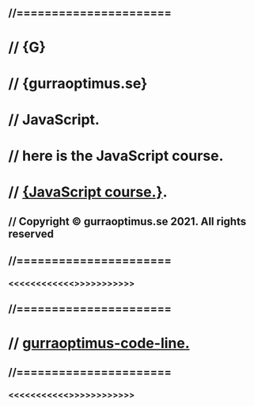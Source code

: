 ## //======================
#  // {G}
#  // {gurraoptimus.se}
#  // JavaScript.
#  // here is the JavaScript course.
#  // [{JavaScript course.}](https://bit.ly/3q1qvql).
## // Copyright © gurraoptimus.se 2021. All rights reserved
## //======================

### <<<<<<<<<<<<>>>>>>>>>>>
## //======================
#  // [gurraoptimus-code-line.](gurraoptimus-code-line.md)
## //======================
### <<<<<<<<<<<>>>>>>>>>>>>
